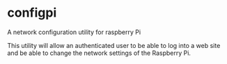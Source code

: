 # configpi
A network configuration utility for raspberry Pi

This utility will allow an authenticated user to be able to log into a web site and be able to change the network settings of the Raspberry Pi. 
